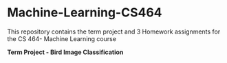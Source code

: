# Machine-Learning-CS464
This repository contains the term project and 3 Homework assignments for the CS 464- Machine Learning course

**Term Project - Bird Image Classification**
